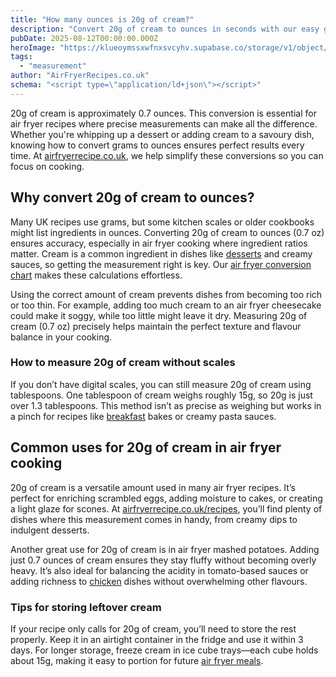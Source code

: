 ```yaml
---
title: "How many ounces is 20g of cream?"
description: "Convert 20g of cream to ounces in seconds with our easy guide. Perfect for air fryer recipes and precise baking measurements."
pubDate: 2025-08-12T00:00:00.000Z
heroImage: "https://klueoymssxwfnxsvcyhv.supabase.co/storage/v1/object/public/md/20g-cream-to-ounces-52637e4d.webp"
tags:
  - "measurement"
author: "AirFryerRecipes.co.uk"
schema: "<script type=\"application/ld+json\"></script>"
---
```


<p>20g of cream is approximately 0.7 ounces. This conversion is essential for air fryer recipes where precise measurements can make all the difference. Whether you're whipping up a dessert or adding cream to a savoury dish, knowing how to convert grams to ounces ensures perfect results every time. At <a href=https://www.airfryerrecipe.co.uk>airfryerrecipe.co.uk</a>, we help simplify these conversions so you can focus on cooking.</p>  

<h2>Why convert 20g of cream to ounces?</h2>  
<p>Many UK recipes use grams, but some kitchen scales or older cookbooks might list ingredients in ounces. Converting 20g of cream to ounces (0.7 oz) ensures accuracy, especially in air fryer cooking where ingredient ratios matter. Cream is a common ingredient in dishes like <a href=https://www.airfryerrecipe.co.uk/recipe-category/dessert>desserts</a> and creamy sauces, so getting the measurement right is key. Our <a href=https://www.airfryerrecipe.co.uk/air-fryer-conversion-chart>air fryer conversion chart</a> makes these calculations effortless.</p>  

<p>Using the correct amount of cream prevents dishes from becoming too rich or too thin. For example, adding too much cream to an air fryer cheesecake could make it soggy, while too little might leave it dry. Measuring 20g of cream (0.7 oz) precisely helps maintain the perfect texture and flavour balance in your cooking.</p>  

<h3>How to measure 20g of cream without scales</h3>  
<p>If you don’t have digital scales, you can still measure 20g of cream using tablespoons. One tablespoon of cream weighs roughly 15g, so 20g is just over 1.3 tablespoons. This method isn’t as precise as weighing but works in a pinch for recipes like <a href=https://www.airfryerrecipe.co.uk/recipe-category/breakfast>breakfast</a> bakes or creamy pasta sauces.</p>  

<h2>Common uses for 20g of cream in air fryer cooking</h2>  
<p>20g of cream is a versatile amount used in many air fryer recipes. It’s perfect for enriching scrambled eggs, adding moisture to cakes, or creating a light glaze for scones. At <a href=https://www.airfryerrecipe.co.uk/recipes>airfryerrecipe.co.uk/recipes</a>, you’ll find plenty of dishes where this measurement comes in handy, from creamy dips to indulgent desserts.</p>  

<p>Another great use for 20g of cream is in air fryer mashed potatoes. Adding just 0.7 ounces of cream ensures they stay fluffy without becoming overly heavy. It’s also ideal for balancing the acidity in tomato-based sauces or adding richness to <a href=https://www.airfryerrecipe.co.uk/recipe-category/chicken>chicken</a> dishes without overwhelming other flavours.</p>  

<h3>Tips for storing leftover cream</h3>  
<p>If your recipe only calls for 20g of cream, you’ll need to store the rest properly. Keep it in an airtight container in the fridge and use it within 3 days. For longer storage, freeze cream in ice cube trays—each cube holds about 15g, making it easy to portion for future <a href=https://www.airfryerrecipe.co.uk/air-fryer-cleaner>air fryer meals</a>.</p>